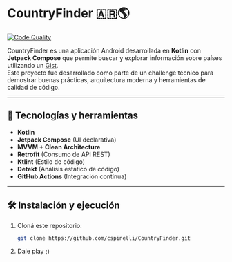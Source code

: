 # CountryFinder 🇦🇷🌎

[![Code Quality](https://github.com/cspinelli/CountryFinder/actions/workflows/code_quality.yml/badge.svg)](https://github.com/cspinelli/CountryFinder/actions/workflows/code_quality.yml)

CountryFinder es una aplicación Android desarrollada en **Kotlin** con **Jetpack Compose** que permite buscar y explorar información sobre países utilizando un [Gist](https://gist.githubusercontent.com/hernan-uala/dce8843a8edbe0b0018b32e137bc2b3a/raw/0996accf70cb0ca0e16f9a99e0ee185fafca7af1/cities.json).  
Este proyecto fue desarrollado como parte de un challenge técnico para demostrar buenas prácticas, arquitectura moderna y herramientas de calidad de código.

---

## 🚀 Tecnologías y herramientas

- **Kotlin**
- **Jetpack Compose** (UI declarativa)
- **MVVM + Clean Architecture**
- **Retrofit** (Consumo de API REST)
- **Ktlint** (Estilo de código)
- **Detekt** (Análisis estático de código)
- **GitHub Actions** (Integración continua)

---

## 🛠 Instalación y ejecución

1. Cloná este repositorio:
   ```bash
   git clone https://github.com/cspinelli/CountryFinder.git
   
2. Dale play ;)